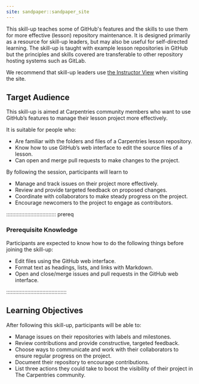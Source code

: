 ```yaml
---
site: sandpaper::sandpaper_site
---
```


This skill-up teaches some of GitHub's features and the skills to use them for more effective (lesson) repository maintenance.
It is designed primarily as a resource for skill-up leaders, but may also be useful for self-directed learning.
The skill-up is taught with example lesson repositories in GitHub but the principles and skills covered are transferable to other repository hosting systems such as GitLab.

We recommend that skill-up leaders use [the Instructor View](./instructor/index.html) when visiting the site.

## Target Audience
This skill-up is aimed at Carpentries community members who want to use GitHub’s features to manage their lesson project more effectively. 

It is suitable for people who:

* Are familiar with the folders and files of a Carpentries lesson repository.
* Know how to use GitHub’s web interface to edit the source files of a lesson.
* Can open and merge pull requests to make changes to the project. 

By following the session, participants will learn to 

* Manage and track issues on their project more effectively.
* Review and provide targeted feedback on proposed changes.
* Coordinate with collaborators to make steady progress on the project.
* Encourage newcomers to the project to engage as contributors.

::::::::::::::::::::::::::::::::: prereq

### Prerequisite Knowledge
Participants are expected to know how to do the following things before joining the skill-up:

* Edit files using the GitHub web interface.
* Format text as headings, lists, and links with Markdown.
* Open and close/merge issues and pull requests in the GitHub web interface.

::::::::::::::::::::::::::::::::::::::::

## Learning Objectives
After following this skill-up, participants will be able to:

* Manage issues on their repositories with labels and milestones.
* Review contributions and provide constructive, targeted feedback.
* Choose ways to communicate and work with their collaborators to ensure regular progress on the project.
* Document their repository to encourage contributions.
* List three actions they could take to boost the visibility of their project in The Carpentries community.
